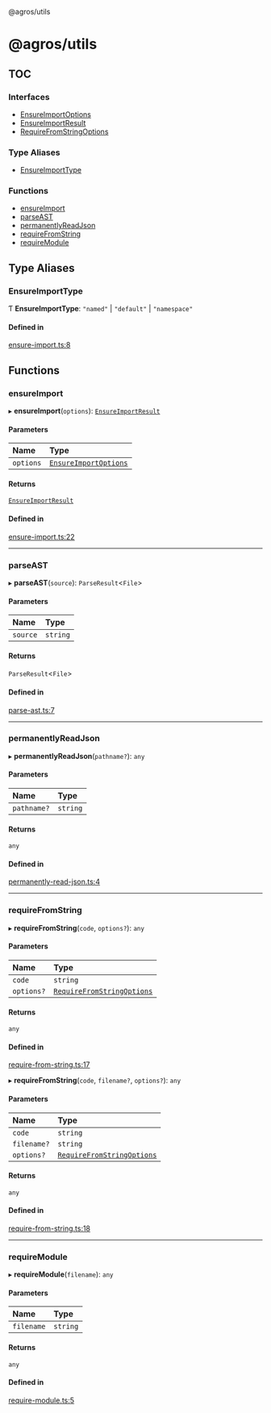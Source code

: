 @agros/utils

# @agros/utils

## TOC

### Interfaces

- [EnsureImportOptions](interfaces/EnsureImportOptions.md)
- [EnsureImportResult](interfaces/EnsureImportResult.md)
- [RequireFromStringOptions](interfaces/RequireFromStringOptions.md)

### Type Aliases

- [EnsureImportType](index.md#ensureimporttype)

### Functions

- [ensureImport](index.md#ensureimport)
- [parseAST](index.md#parseast)
- [permanentlyReadJson](index.md#permanentlyreadjson)
- [requireFromString](index.md#requirefromstring)
- [requireModule](index.md#requiremodule)

## Type Aliases

### <a id="ensureimporttype" name="ensureimporttype"></a> EnsureImportType

Ƭ **EnsureImportType**: ``"named"`` \| ``"default"`` \| ``"namespace"``

#### Defined in

[ensure-import.ts:8](https://github.com/agrosjs/agros/blob/31bad22/packages/agros-utils/src/ensure-import.ts#L8)

## Functions

### <a id="ensureimport" name="ensureimport"></a> ensureImport

▸ **ensureImport**(`options`): [`EnsureImportResult`](interfaces/EnsureImportResult.md)

#### Parameters

| Name | Type |
| :------ | :------ |
| `options` | [`EnsureImportOptions`](interfaces/EnsureImportOptions.md) |

#### Returns

[`EnsureImportResult`](interfaces/EnsureImportResult.md)

#### Defined in

[ensure-import.ts:22](https://github.com/agrosjs/agros/blob/31bad22/packages/agros-utils/src/ensure-import.ts#L22)

___

### <a id="parseast" name="parseast"></a> parseAST

▸ **parseAST**(`source`): `ParseResult`<`File`\>

#### Parameters

| Name | Type |
| :------ | :------ |
| `source` | `string` |

#### Returns

`ParseResult`<`File`\>

#### Defined in

[parse-ast.ts:7](https://github.com/agrosjs/agros/blob/31bad22/packages/agros-utils/src/parse-ast.ts#L7)

___

### <a id="permanentlyreadjson" name="permanentlyreadjson"></a> permanentlyReadJson

▸ **permanentlyReadJson**(`pathname?`): `any`

#### Parameters

| Name | Type |
| :------ | :------ |
| `pathname?` | `string` |

#### Returns

`any`

#### Defined in

[permanently-read-json.ts:4](https://github.com/agrosjs/agros/blob/31bad22/packages/agros-utils/src/permanently-read-json.ts#L4)

___

### <a id="requirefromstring" name="requirefromstring"></a> requireFromString

▸ **requireFromString**(`code`, `options?`): `any`

#### Parameters

| Name | Type |
| :------ | :------ |
| `code` | `string` |
| `options?` | [`RequireFromStringOptions`](interfaces/RequireFromStringOptions.md) |

#### Returns

`any`

#### Defined in

[require-from-string.ts:17](https://github.com/agrosjs/agros/blob/31bad22/packages/agros-utils/src/require-from-string.ts#L17)

▸ **requireFromString**(`code`, `filename?`, `options?`): `any`

#### Parameters

| Name | Type |
| :------ | :------ |
| `code` | `string` |
| `filename?` | `string` |
| `options?` | [`RequireFromStringOptions`](interfaces/RequireFromStringOptions.md) |

#### Returns

`any`

#### Defined in

[require-from-string.ts:18](https://github.com/agrosjs/agros/blob/31bad22/packages/agros-utils/src/require-from-string.ts#L18)

___

### <a id="requiremodule" name="requiremodule"></a> requireModule

▸ **requireModule**(`filename`): `any`

#### Parameters

| Name | Type |
| :------ | :------ |
| `filename` | `string` |

#### Returns

`any`

#### Defined in

[require-module.ts:5](https://github.com/agrosjs/agros/blob/31bad22/packages/agros-utils/src/require-module.ts#L5)

